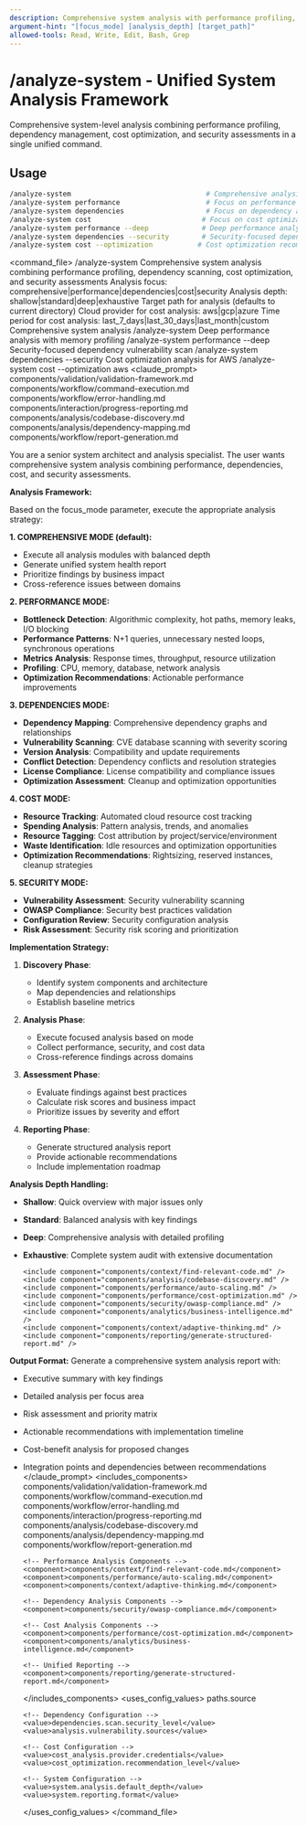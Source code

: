 ```yaml
---
description: Comprehensive system analysis with performance profiling, dependency scanning, cost optimization, and security assessments
argument-hint: "[focus_mode] [analysis_depth] [target_path]"
allowed-tools: Read, Write, Edit, Bash, Grep
---
```

# /analyze-system - Unified System Analysis Framework

Comprehensive system-level analysis combining performance profiling, dependency management, cost optimization, and security assessments in a single unified command.

## Usage
```bash
/analyze-system                                 # Comprehensive analysis of entire system
/analyze-system performance                     # Focus on performance bottlenecks
/analyze-system dependencies                    # Focus on dependency analysis and CVE scanning
/analyze-system cost                           # Focus on cost optimization
/analyze-system performance --deep             # Deep performance analysis with profiling
/analyze-system dependencies --security        # Security-focused dependency scan
/analyze-system cost --optimization           # Cost optimization recommendations
```

<command_file>
  <metadata>
    <name>/analyze-system</name>
    <purpose>Comprehensive system analysis combining performance profiling, dependency scanning, cost optimization, and security assessments</purpose>
    <usage>
      <![CDATA[
      /analyze-system [focus_mode] [analysis_depth] [target_path]
      ]]>
    </usage>
  </metadata>
  <arguments>
    <argument name="focus_mode" type="string" required="false" default="comprehensive">
      <description>Analysis focus: comprehensive|performance|dependencies|cost|security</description>
    </argument>
    <argument name="analysis_depth" type="string" required="false" default="standard">
      <description>Analysis depth: shallow|standard|deep|exhaustive</description>
    </argument>
    <argument name="target_path" type="string" required="false" default=".">
      <description>Target path for analysis (defaults to current directory)</description>
    </argument>
    <argument name="cloud_provider" type="string" required="false" default="aws">
      <description>Cloud provider for cost analysis: aws|gcp|azure</description>
    </argument>
    <argument name="time_period" type="string" required="false" default="last_30_days">
      <description>Time period for cost analysis: last_7_days|last_30_days|last_month|custom</description>
    </argument>
  </arguments>
  <examples>
    <example>
      <description>Comprehensive system analysis</description>
      <usage>/analyze-system</usage>
    </example>
    <example>
      <description>Deep performance analysis with memory profiling</description>
      <usage>/analyze-system performance --deep</usage>
    </example>
    <example>
      <description>Security-focused dependency vulnerability scan</description>
      <usage>/analyze-system dependencies --security</usage>
    </example>
    <example>
      <description>Cost optimization analysis for AWS</description>
      <usage>/analyze-system cost --optimization aws</usage>
    </example>
  </examples>
  <claude_prompt>
    <prompt>
      <!-- Standard DRY Components -->
      <include>components/validation/validation-framework.md</include>
      <include>components/workflow/command-execution.md</include>
      <include>components/workflow/error-handling.md</include>
      <include>components/interaction/progress-reporting.md</include>
      <include>components/analysis/codebase-discovery.md</include>
      <include>components/analysis/dependency-mapping.md</include>
      <include>components/workflow/report-generation.md</include>

You are a senior system architect and analysis specialist. The user wants comprehensive system analysis combining performance, dependencies, cost, and security assessments.

**Analysis Framework:**

Based on the focus_mode parameter, execute the appropriate analysis strategy:

**1. COMPREHENSIVE MODE (default):**
- Execute all analysis modules with balanced depth
- Generate unified system health report
- Prioritize findings by business impact
- Cross-reference issues between domains

**2. PERFORMANCE MODE:**
- **Bottleneck Detection**: Algorithmic complexity, hot paths, memory leaks, I/O blocking
- **Performance Patterns**: N+1 queries, unnecessary nested loops, synchronous operations
- **Metrics Analysis**: Response times, throughput, resource utilization
- **Profiling**: CPU, memory, database, network analysis
- **Optimization Recommendations**: Actionable performance improvements

**3. DEPENDENCIES MODE:**
- **Dependency Mapping**: Comprehensive dependency graphs and relationships
- **Vulnerability Scanning**: CVE database scanning with severity scoring
- **Version Analysis**: Compatibility and update requirements
- **Conflict Detection**: Dependency conflicts and resolution strategies
- **License Compliance**: License compatibility and compliance issues
- **Optimization Assessment**: Cleanup and optimization opportunities

**4. COST MODE:**
- **Resource Tracking**: Automated cloud resource cost tracking
- **Spending Analysis**: Pattern analysis, trends, and anomalies
- **Resource Tagging**: Cost attribution by project/service/environment
- **Waste Identification**: Idle resources and optimization opportunities
- **Optimization Recommendations**: Rightsizing, reserved instances, cleanup strategies

**5. SECURITY MODE:**
- **Vulnerability Assessment**: Security vulnerability scanning
- **OWASP Compliance**: Security best practices validation
- **Configuration Review**: Security configuration analysis
- **Risk Assessment**: Security risk scoring and prioritization

**Implementation Strategy:**

1. **Discovery Phase**: 
   - Identify system components and architecture
   - Map dependencies and relationships
   - Establish baseline metrics

2. **Analysis Phase**:
   - Execute focused analysis based on mode
   - Collect performance, security, and cost data
   - Cross-reference findings across domains

3. **Assessment Phase**:
   - Evaluate findings against best practices
   - Calculate risk scores and business impact
   - Prioritize issues by severity and effort

4. **Reporting Phase**:
   - Generate structured analysis report
   - Provide actionable recommendations
   - Include implementation roadmap

**Analysis Depth Handling:**
- **Shallow**: Quick overview with major issues only
- **Standard**: Balanced analysis with key findings
- **Deep**: Comprehensive analysis with detailed profiling
- **Exhaustive**: Complete system audit with extensive documentation

      <include component="components/context/find-relevant-code.md" />
      <include component="components/analysis/codebase-discovery.md" />
      <include component="components/performance/auto-scaling.md" />
      <include component="components/performance/cost-optimization.md" />
      <include component="components/security/owasp-compliance.md" />
      <include component="components/analytics/business-intelligence.md" />
      <include component="components/context/adaptive-thinking.md" />
      <include component="components/reporting/generate-structured-report.md" />

**Output Format:**
Generate a comprehensive system analysis report with:
- Executive summary with key findings
- Detailed analysis per focus area
- Risk assessment and priority matrix
- Actionable recommendations with implementation timeline
- Cost-benefit analysis for proposed changes
- Integration points and dependencies between recommendations
    </prompt>
  </claude_prompt>
  <dependencies>
    <includes_components>
      <!-- Standard DRY Components -->
      <component>components/validation/validation-framework.md</component>
      <component>components/workflow/command-execution.md</component>
      <component>components/workflow/error-handling.md</component>
      <component>components/interaction/progress-reporting.md</component>
      <component>components/analysis/codebase-discovery.md</component>
      <component>components/analysis/dependency-mapping.md</component>
      <component>components/workflow/report-generation.md</component>
      
      <!-- Performance Analysis Components -->
      <component>components/context/find-relevant-code.md</component>
      <component>components/performance/auto-scaling.md</component>
      <component>components/context/adaptive-thinking.md</component>
      
      <!-- Dependency Analysis Components -->
      <component>components/security/owasp-compliance.md</component>
      
      <!-- Cost Analysis Components -->
      <component>components/performance/cost-optimization.md</component>
      <component>components/analytics/business-intelligence.md</component>
      
      <!-- Unified Reporting -->
      <component>components/reporting/generate-structured-report.md</component>
    </includes_components>
    <uses_config_values>
      <!-- Performance Configuration -->
      <value>paths.source</value>
      
      <!-- Dependency Configuration -->
      <value>dependencies.scan.security_level</value>
      <value>analysis.vulnerability.sources</value>
      
      <!-- Cost Configuration -->
      <value>cost_analysis.provider.credentials</value>
      <value>cost_optimization.recommendation_level</value>
      
      <!-- System Configuration -->
      <value>system.analysis.default_depth</value>
      <value>system.reporting.format</value>
    </uses_config_values>
  </dependencies>
</command_file>